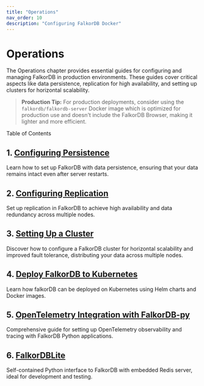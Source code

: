 ```yaml
---
title: "Operations"
nav_order: 10
description: "Configuring FalkorDB Docker"
---
```


# Operations

The Operations chapter provides essential guides for configuring and managing FalkorDB in production environments. These guides cover critical aspects like data persistence, replication for high availability, and setting up clusters for horizontal scalability.

> **Production Tip:** For production deployments, consider using the `falkordb/falkordb-server` Docker image which is optimized for production use and doesn't include the FalkorDB Browser, making it lighter and more efficient.

Table of Contents

## 1. [Configuring Persistence](/operations/persistence)

Learn how to set up FalkorDB with data persistence, ensuring that your data remains intact even after server restarts.

## 2. [Configuring Replication](/operations/replication)

Set up replication in FalkorDB to achieve high availability and data redundancy across multiple nodes.

## 3. [Setting Up a Cluster](/operations/cluster)

Discover how to configure a FalkorDB cluster for horizontal scalability and improved fault tolerance, distributing your data across multiple nodes.

## 4. [Deploy FalkorDB to Kubernetes](/operations/k8s_support)

Learn how falkorDB can be deployed on Kubernetes using Helm charts and Docker images.

## 5. [OpenTelemetry Integration with FalkorDB-py](/operations/opentelemetry)

Comprehensive guide for setting up OpenTelemetry observability and tracing with FalkorDB Python applications.

## 6. [FalkorDBLite](/operations/falkordblite)

Self-contained Python interface to FalkorDB with embedded Redis server, ideal for development and testing.
